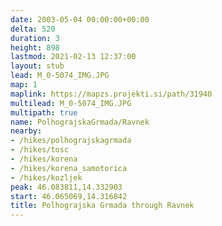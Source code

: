 ```yaml
---
date: 2003-05-04 00:00:00+00:00
delta: 520
duration: 3
height: 898
lastmod: 2021-02-13 12:37:00
layout: stub
lead: M_0-5074_IMG.JPG
map: 1
maplink: https://mapzs.projekti.si/path/31940
multilead: M_0-5074_IMG.JPG
multipath: true
name: PolhograjskaGrmada/Ravnek
nearby:
- /hikes/polhograjskagrmada
- /hikes/tosc
- /hikes/korena
- /hikes/korena_samotorica
- /hikes/kozljek
peak: 46.083811,14.332903
start: 46.065069,14.316842
title: Polhograjska Grmada through Ravnek
---
```

